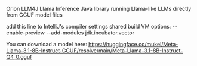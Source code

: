Orion LLM4J Llama Inference
Java library running Llama-like LLMs directly from GGUF model files

add this line to IntelliJ's compiler settings shared build VM options: --enable-preview --add-modules jdk.incubator.vector

You can download a model here: https://huggingface.co/mukel/Meta-Llama-3.1-8B-Instruct-GGUF/resolve/main/Meta-Llama-3.1-8B-Instruct-Q4_0.gguf
